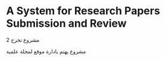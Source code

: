 # A System for Research Papers Submission and Review
مشروع تخرج 2

مشروع يهتم بادارة موقع لمجلة علمية
